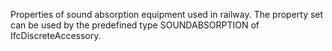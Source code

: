 Properties of sound absorption equipment used in railway. The property set can be used by the predefined type SOUNDABSORPTION of IfcDiscreteAccessory.
